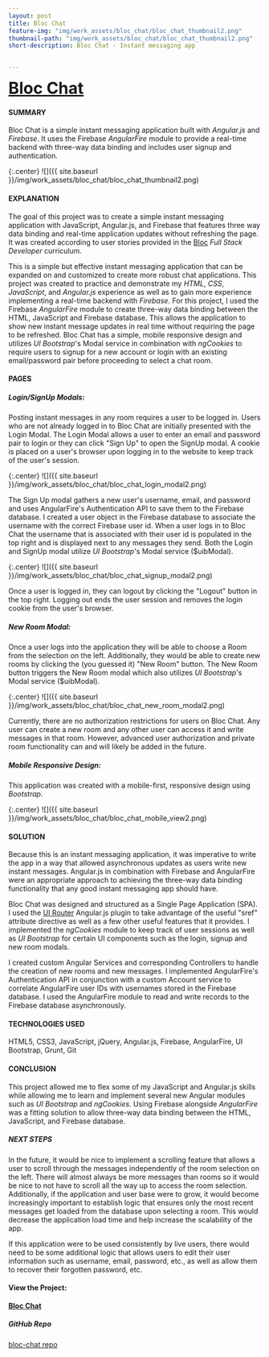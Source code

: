```yaml
---
layout: post
title: Bloc Chat
feature-img: "img/work_assets/bloc_chat/bloc_chat_thumbnail2.png"
thumbnail-path: "img/work_assets/bloc_chat/bloc_chat_thumbnail2.png"
short-description: Bloc Chat - Instant messaging app


---
```

**<a href="https://blocchat.netlify.com/" target="_blank" style="font-size: 2rem;">Bloc Chat</a>**

#### **SUMMARY**

Bloc Chat is a simple instant messaging application built with *Angular.js* and *Firebase*. It uses the Firebase *AngularFire* module to provide a real-time backend with three-way data binding and includes user signup and authentication.

{:.center}
![]({{ site.baseurl }}/img/work_assets/bloc_chat/bloc_chat_thumbnail2.png)

#### **EXPLANATION**

The goal of this project was to create a simple instant messaging application with JavaScript, Angular.js, and Firebase that features three way data binding and real-time application updates without refreshing the page. It was created according to user stories provided in the <a href="http://bloc.io" target="_blank">Bloc</a> *Full Stack Developer* curriculum.

This is a simple but effective instant messaging application that can be expanded on and customized to create more robust chat applications. This project was created to practice and demonstrate my *HTML*, *CSS*, *JavaScript*, and *Angular.js* experience as well as to gain more experience implementing a real-time backend with *Firebase*. For this project, I used the Firebase *AngularFire* module to create three-way data binding between the HTML, JavaScript and Firebase database. This allows the application to show new instant message updates in real time without requiring the page to be refreshed. Bloc Chat has a simple, mobile responsive design and utilizes *UI Bootstrap*'s Modal service in combination with *ngCookies* to require users to signup for a new account or login with an existing email/password pair before proceeding to select a chat room.

#### **PAGES**

##### **Login/SignUp Modals:**

Posting instant messages in any room requires a user to be logged in. Users who are not already logged in to Bloc Chat are initially presented with the Login Modal. The Login Modal allows a user to enter an email and password pair to login or they can click "Sign Up" to open the SignUp modal. A cookie is placed on a user's browser upon logging in to the website to keep track of the user's session.

{:.center}
![]({{ site.baseurl }}/img/work_assets/bloc_chat/bloc_chat_login_modal2.png)

The Sign Up modal gathers a new user's username, email, and password and uses AngularFire's Authentication API to save them to the Firebase database. I created a user object in the Firebase database to associate the username with the correct Firebase user id. When a user logs in to Bloc Chat the username that is associated with their user id is populated in the top right and is displayed next to any messages they send. Both the Login and SignUp modal utilize *UI Bootstrap*'s Modal service ($uibModal).

{:.center}
![]({{ site.baseurl }}/img/work_assets/bloc_chat/bloc_chat_signup_modal2.png)

Once a user is logged in, they can logout by clicking the "Logout" button in the top right. Logging out ends the user session and removes the login cookie from the user's browser.

##### **New Room Modal:**

Once a user logs into the application they will be able to choose a Room from the selection on the left. Additionally, they would be able to create new rooms by clicking the (you guessed it) "New Room" button. The New Room button triggers the New Room modal which also utilizes *UI Bootstrap*'s Modal service ($uibModal).

{:.center}
![]({{ site.baseurl }}/img/work_assets/bloc_chat/bloc_chat_new_room_modal2.png)

Currently, there are no authorization restrictions for users on Bloc Chat. Any user can create a new room and any other user can access it and write messages in that room. However, advanced user authorization and private room functionality can and will likely be added in the future.

##### **Mobile Responsive Design:**

This application was created with a mobile-first, responsive design using *Bootstrap*.

{:.center}
![]({{ site.baseurl }}/img/work_assets/bloc_chat/bloc_chat_mobile_view2.png)

#### **SOLUTION**

Because this is an instant messaging application, it was imperative to write the app in a way that allowed asynchronous updates as users write new instant messages. Angular.js in combination with Firebase and AngularFire were an appropriate approach to achieving the three-way data binding functionality that any good instant messaging app should have.

Bloc Chat was designed and structured as a Single Page Application (SPA). I used the <a href="https://ui-router.github.io/ng1/" target="_blank">UI Router</a> Angular.js plugin to take advantage of the useful "sref" attribute directive as well as a few other useful features that it provides. I implemented the *ngCookies* module to keep track of user sessions as well as *UI Bootstrap* for certain UI components such as the login, signup and new room modals.

I created custom Angular Services and corresponding Controllers to handle the creation of new rooms and new messages. I implemented AngularFire's Authentication API in conjunction with a custom Account service to correlate AngularFire user IDs with usernames stored in the Firebase database. I used the AngularFire module to read and write records to the Firebase database asynchronously.


#### **TECHNOLOGIES USED**

HTML5, CSS3, JavaScript, jQuery, Angular.js, Firebase, AngularFire, UI Bootstrap, Grunt, Git

#### **CONCLUSION**

This project allowed me to flex some of my JavaScript and Angular.js skills while allowing me to learn and implement several new Angular modules such as *UI Bootstrap* and *ngCookies*. Using Firebase alongside *AngularFire* was a fitting solution to allow three-way data binding between the HTML, JavaScript, and Firebase database.

##### **NEXT STEPS**

In the future, it would be nice to implement a scrolling feature that allows a user to scroll through the messages independently of the room selection on the left. There will almost always be more messages than rooms so it would be nice to not have to scroll all the way up to access the room selection. Additionally, if the application and user base were to grow, it would become increasingly important to establish logic that ensures only the most recent messages get loaded from the database upon selecting a room. This would decrease the application load time and help increase the scalability of the app.

If this application were to be used consistently by live users, there would need to be some additional logic that allows users to edit their user information such as username, email, password, etc., as well as allow them to recover their forgotten password, etc.

#### View the Project:

**<a href="https://blocchat.netlify.com/" target="_blank">Bloc Chat</a>**

##### GitHub Repo
<a href="https://github.com/dmhuebner/bloc-chat" target="_blank">bloc-chat repo</a>
